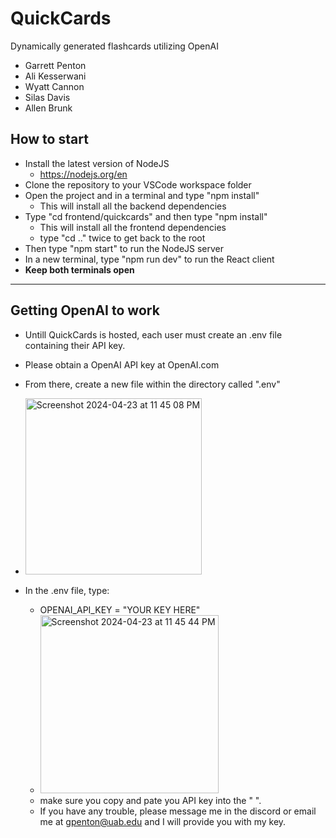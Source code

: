 # QuickCards

Dynamically generated flashcards utilizing OpenAI
- Garrett Penton
- Ali Kesserwani
- Wyatt Cannon
- Silas Davis
- Allen Brunk

## How to start
- Install the latest version of NodeJS
  - https://nodejs.org/en
- Clone the repository to your VSCode workspace folder
- Open the project and in a terminal and type "npm install"
  - This will install all the backend dependencies
- Type "cd frontend/quickcards" and then type "npm install"
  - This will install all the frontend dependencies
  - type "cd .." twice to get back to the root 
- Then type "npm start" to run the NodeJS server
- In a new terminal, type "npm run dev" to run the React client
- **Keep both terminals open**
---

## Getting OpenAI to work
- Untill QuickCards is hosted, each user must create an .env file containing their API key.
- Please obtain a OpenAI API key at OpenAI.com
- From there, create a new file within the directory called ".env"
- <img width="282" alt="Screenshot 2024-04-23 at 11 45 08 PM" src="https://github.com/garrettjgp18/QuickCards_v2/assets/120781455/aa6e7dcc-7ad3-4080-8e22-a2eb9818011d">

- In the .env file, type:
  - OPENAI_API_KEY = "YOUR KEY HERE"
  - <img width="285" alt="Screenshot 2024-04-23 at 11 45 44 PM" src="https://github.com/garrettjgp18/QuickCards_v2/assets/120781455/4a6722a9-402a-4708-bc3f-aab79254db34">
  - make sure you copy and pate you API key into the " ".
  - If you have any trouble, please message me in the discord or email me at gpenton@uab.edu and I will provide you with my key.
